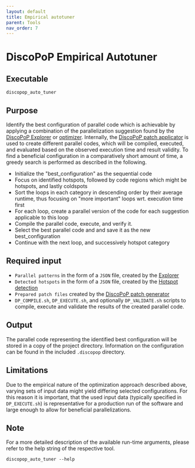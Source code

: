 ```yaml
---
layout: default
title: Empirical autotuner
parent: Tools
nav_order: 7
---
```


# DiscoPoP Empirical Autotuner
## Executable
`discopop_auto_tuner`

## Purpose
Identify the best configuration of parallel code which is achievable by applying a combination of the parallelization suggestion found by the [DiscoPoP Explorer](../tools/Explorer.md) or [optimizer](../tools/Optimizer.md). Internally, the [DiscoPoP patch applicator](../tools/Patch_applicator.md) is used to create different parallel codes, which will be compiled, executed, and evaluated based on the observed execution time and result validity.
To find a beneficial configuration in a comparatively short amount of time, a greedy search is performed as described in the following.
- Initialize the "best_configuration" as the sequential code
- Focus on identified hotspots, followed by code regions which might be hotspots, and lastly coldspots
- Sort the loops in each category in descending order by their average runtime, thus focusing on "more important" loops wrt. execution time first
- For each loop, create a parallel version of the code for each suggestion applicable to this loop
- Compile the parallel code, execute, and verify it.
- Select the best parallel code and and save it as the new best_configuration
- Continue with the next loop, and successively hotspot category

## Required input
- `Parallel patterns` in the form of a `JSON` file, created by the [Explorer](Explorer.md)
- `Detected hotspots` in the form of a `JSON` file, created by the [Hotspot detection](https://github.com/discopop-project/Hotspot-Detection)
- `Prepared patch files` created by the [DiscoPoP patch generator](Patch_generator.md)
- `DP_COMPILE.sh`, `DP_EXECUTE.sh`, and optionally `DP_VALIDATE.sh` scripts to compile, execute and validate the results of the created parallel code. 

## Output
The parallel code representing the identified best configuration will be stored in a copy of the project directory.
Information on the configuration can be found in the included `.discopop` directory.

## Limitations
Due to the empirical nature of the optimization approach described above, varying sets of input data might yield differing selected configurations.
For this reason it is important, that the used input data (typically specified in `DP_EXECUTE.sh`) is representative for a production run of the software and large enough to allow for beneficial parallelizations.

## Note
For a more detailed description of the available run-time arguments, please refer to the help string of the respective tool.
```
discopop_auto_tuner --help
```
